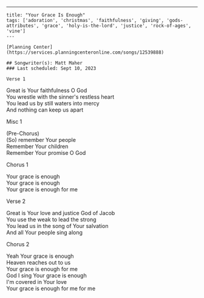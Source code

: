 ---
    title: "Your Grace Is Enough"
    tags: ['adoration', 'christmas', 'faithfulness', 'giving', 'gods-attributes', 'grace', 'holy-is-the-lord', 'justice', 'rock-of-ages', 'vine']
    ---

    [Planning Center](https://services.planningcenteronline.com/songs/12539888)

    ## Songwriter(s): Matt Maher
    ### Last scheduled: Sept 10, 2023          

    Verse 1  
  
Great is Your faithfulness O God  
You wrestle with the sinner's restless heart  
You lead us by still waters into mercy  
And nothing can keep us apart  
  
Misc 1  
  
(Pre-Chorus)  
(So) remember Your people  
Remember Your children  
Remember Your promise O God  
  
Chorus 1  
  
Your grace is enough  
Your grace is enough  
Your grace is enough for me  
  
Verse 2  
  
Great is Your love and justice God of Jacob  
You use the weak to lead the strong  
You lead us in the song of Your salvation  
And all Your people sing along  
  
Chorus 2  
  
Yeah Your grace is enough  
Heaven reaches out to us  
Your grace is enough for me  
God I sing Your grace is enough  
I'm covered in Your love  
Your grace is enough for me for me
    